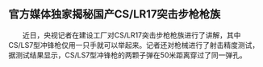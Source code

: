 ## 官方媒体独家揭秘国产CS/LR17突击步枪枪族
　　近日，央视记者在建设工厂对CS/LR17突击步枪枪族进行了讲解，其中 CS/LS7型冲锋枪仅用一只手就可以举起来。记者还对枪械进行了射击精度测试，据测试结果显示，CS/LS7型冲锋枪的两颗子弹在50米距离穿过了同一弹孔。

